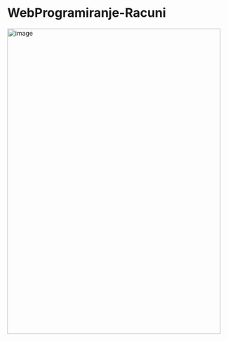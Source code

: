 # WebProgramiranje-Racuni
<img width="486" height="698" alt="image" src="https://github.com/user-attachments/assets/2059ec57-b8f8-4ed3-8d14-3232e214361f" />
